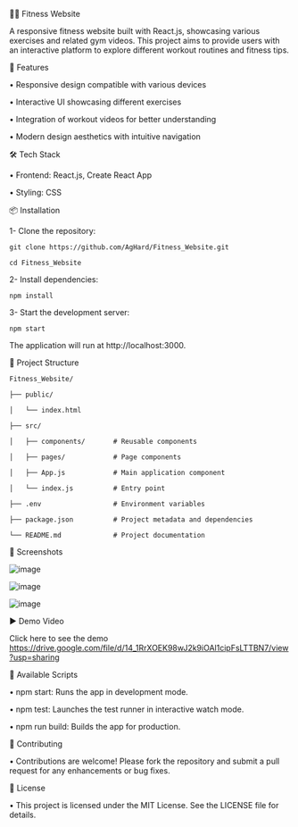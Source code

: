 🏋️‍♂️ Fitness Website

A responsive fitness website built with React.js, showcasing various exercises and related gym videos. This project aims to provide users with an interactive platform to explore different workout routines and fitness tips.

🚀 Features

• Responsive design compatible with various devices

• Interactive UI showcasing different exercises

• Integration of workout videos for better understanding

• Modern design aesthetics with intuitive navigation

🛠️ Tech Stack

• Frontend: React.js, Create React App

• Styling: CSS

📦 Installation

1- Clone the repository:

    git clone https://github.com/AgHard/Fitness_Website.git

    cd Fitness_Website

2- Install dependencies:

    npm install

3- Start the development server:

    npm start

The application will run at http://localhost:3000.

📁 Project Structure

    Fitness_Website/
    
    ├── public/
    
    │   └── index.html
    
    ├── src/
    
    │   ├── components/       # Reusable components
    
    │   ├── pages/            # Page components
    
    │   ├── App.js            # Main application component
    
    │   └── index.js          # Entry point
    
    ├── .env                  # Environment variables
    
    ├── package.json          # Project metadata and dependencies
    
    └── README.md             # Project documentation
    
📸 Screenshots

![image](https://github.com/user-attachments/assets/c9b4b354-16f0-47cb-8613-5f38833f130d)

![image](https://github.com/user-attachments/assets/4a5fde25-edc2-4ee2-8e0d-4aabfbe75752)

![image](https://github.com/user-attachments/assets/d1cc88d1-fc4b-4da0-bb86-500ab5a517ac)


▶️ Demo Video

Click here to see the demo https://drive.google.com/file/d/14_1RrXOEK98wJ2k9iOAl1cipFsLTTBN7/view?usp=sharing

🧪 Available Scripts

• npm start: Runs the app in development mode.

• npm test: Launches the test runner in interactive watch mode.

• npm run build: Builds the app for production.

🤝 Contributing

• Contributions are welcome! Please fork the repository and submit a pull request for any enhancements or bug fixes.

📄 License

• This project is licensed under the MIT License. See the LICENSE file for details.
